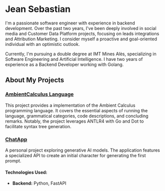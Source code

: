 # Jean Sebastian

I'm a passionate software engineer with experience in backend development. Over the past two years, I've been deeply involved in social media and Customer Data Platform projects, focusing on leads integrations and Attribution Marketing. I consider myself a proactive and goal-oriented individual with an optimistic outlook.

Currently, I'm pursuing a double degree at IMT Mines Alès, specializing in Software Engineering and Artificial Intelligence. I have two years of experience as a Backend Developer working with Golang.

## About My Projects

### [AmbientCalculus Language](https://github.com/Sebas03446/AmbientCalculusLanguage/tree/master)

This project provides a implementation of the Ambient Calculus programming language. It covers the essential aspects of running the language, grammatical categories, code descriptions, and concluding remarks. Notably, the project leverages ANTLR4 with Go and Dot to facilitate syntax tree generation.

### [ChatApp](https://github.com/your-repo-link)

A personal project exploring generative AI models. The application features a specialized API to create an initial character for generating the first prompt. 

#### Technologies Used:
- **Backend:** Python, FastAPI







